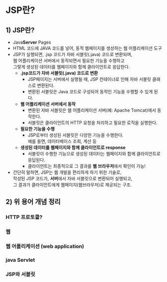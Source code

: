 # JSP란?
## 1) JSP란?
- Java**Server** Pages
- HTML 코드에 JAVA 코드를 넣어, 동적 웹페이지를 생성하는 웹 어플리케이션 도구
- JSP가 실행되면, .jsp 코드가 자바 서블릿(.java) 코드로 변환되며, </br>
  웹 어플리케이션 서버에서 동작되면서 필요한 기능을 수행하고 </br>
  그렇게 생성된 데이터를 웹페이지와 함께 클라이언트로 응답한다.
    - **.jsp코드가 자바 서블릿(.java) 코드로 변환** </br>
      - JSP페이지는 서버에서 실행될 때, JSP 컨테이너로 인해 자바 서블릿 클래스로 변환된다.
      - 변환된 서블릿은 Java 코드로 구성되어 동적인 기능을 수행할 수 있게 된다.
    - **웹 어플리케이션 서버에서 동작** </br>
      - 변환된 자바 서블릿은 웹 어플리케이션 서버(예: Apache Tomcat)에서 동작한다.
      - 서블릿은 클라이언트의 HTTP 요청을 처리하고 필요한 로직을 실행한다.
    - **필요한 기능을 수행**
      - JSP로부터 생성된 서블릿은 다양한 기능을 수행한다. </br>
        예를 들면, 데이터베이스 조회, 계산 등
    - **생성된 데이터를 웹페이지와 함께 클라이언트로 response**
        - 서블릿이 수행한 기능으로 생성된 데이터는 웹페이지와 함께 클라이언트로 응답된다.
        - 클라이언트는 최종적으로 그 결과를 **웹 브라우저**에서 확인이 가능!
- 간단히 말하면, JSP는 웹 개발을 편리하게 하기 위한 기술로, </br>
  작성된 JSP 코드가, **서버**에서 자바 서블릿으로 변환되어 실행되고,</br>
  그 결과가 클라이언트에게 웹페이지(웹브라우저)로 제공되는 구조.

## 2) 위 용어 개념 정리
### HTTP 프로토콜?
### 웹
### 웹 어플리케이션 (web application)
### java Servlet
### JSP와 서블릿
